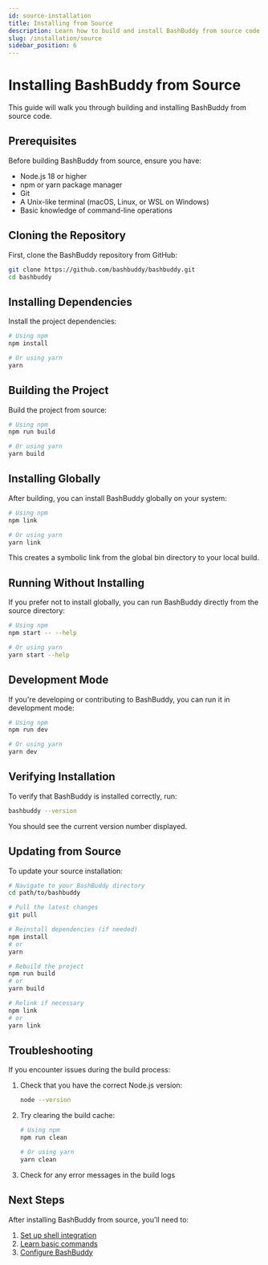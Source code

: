```yaml
---
id: source-installation
title: Installing from Source
description: Learn how to build and install BashBuddy from source code
slug: /installation/source
sidebar_position: 6
---
```


# Installing BashBuddy from Source

This guide will walk you through building and installing BashBuddy from source code.

## Prerequisites

Before building BashBuddy from source, ensure you have:

- Node.js 18 or higher
- npm or yarn package manager
- Git
- A Unix-like terminal (macOS, Linux, or WSL on Windows)
- Basic knowledge of command-line operations

## Cloning the Repository

First, clone the BashBuddy repository from GitHub:

```bash
git clone https://github.com/bashbuddy/bashbuddy.git
cd bashbuddy
```

## Installing Dependencies

Install the project dependencies:

```bash
# Using npm
npm install

# Or using yarn
yarn
```

## Building the Project

Build the project from source:

```bash
# Using npm
npm run build

# Or using yarn
yarn build
```

## Installing Globally

After building, you can install BashBuddy globally on your system:

```bash
# Using npm
npm link

# Or using yarn
yarn link
```

This creates a symbolic link from the global bin directory to your local build.

## Running Without Installing

If you prefer not to install globally, you can run BashBuddy directly from the source directory:

```bash
# Using npm
npm start -- --help

# Or using yarn
yarn start --help
```

## Development Mode

If you're developing or contributing to BashBuddy, you can run it in development mode:

```bash
# Using npm
npm run dev

# Or using yarn
yarn dev
```

## Verifying Installation

To verify that BashBuddy is installed correctly, run:

```bash
bashbuddy --version
```

You should see the current version number displayed.

## Updating from Source

To update your source installation:

```bash
# Navigate to your BashBuddy directory
cd path/to/bashbuddy

# Pull the latest changes
git pull

# Reinstall dependencies (if needed)
npm install
# or
yarn

# Rebuild the project
npm run build
# or
yarn build

# Relink if necessary
npm link
# or
yarn link
```

## Troubleshooting

If you encounter issues during the build process:

1. Check that you have the correct Node.js version:

   ```bash
   node --version
   ```

2. Try clearing the build cache:

   ```bash
   # Using npm
   npm run clean

   # Or using yarn
   yarn clean
   ```

3. Check for any error messages in the build logs

## Next Steps

After installing BashBuddy from source, you'll need to:

1. [Set up shell integration](/installation/shell-integration)
2. [Learn basic commands](/basic-commands)
3. [Configure BashBuddy](/configuration)
